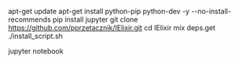 apt-get update
apt-get install python-pip python-dev -y --no-install-recommends
pip install jupyter
git clone https://github.com/pprzetacznik/IElixir.git
cd IElixir
mix deps.get
./install_script.sh

jupyter notebook
